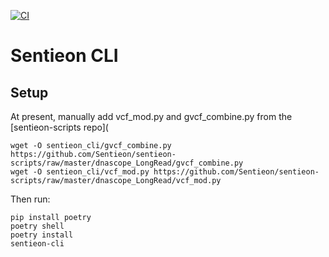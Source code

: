 [![CI](https://github.com/brentp/sentieon-cli/actions/workflows/ci.yml/badge.svg)](https://github.com/brentp/sentieon-cli/actions/workflows/ci.yml)

# Sentieon CLI


## Setup
At present, manually add vcf_mod.py and gvcf_combine.py from the [sentieon-scripts repo](

```
wget -O sentieon_cli/gvcf_combine.py https://github.com/Sentieon/sentieon-scripts/raw/master/dnascope_LongRead/gvcf_combine.py
wget -O sentieon_cli/vcf_mod.py https://github.com/Sentieon/sentieon-scripts/raw/master/dnascope_LongRead/vcf_mod.py
```

Then run:
```
pip install poetry
poetry shell
poetry install
sentieon-cli
```
